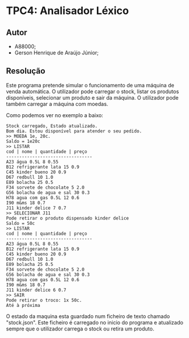 # TPC4: Analisador Léxico

## Autor
 - A88000;
 - Gerson Henrique de Araújo Júnior;

## Resolução
Este programa pretende simular o funcionamento de uma máquina de venda automática. O utilizador pode carregar o stock, listar os produtos disponíveis, selecionar um produto e sair da máquina. O utilizador pode também carregar a máquina com moedas.

Como podemos ver no exemplo a baixo:

```
Stock carregado, Estado atualizado.
Bom dia. Estou disponível para atender o seu pedido.
>> MOEDA 1e, 20c.
Saldo = 1e20c
>> LISTAR
cod | nome | quantidade | preço
---------------------------------
A23 água 0.5L 8 0.55
B12 refrigerante lata 15 0.9
C45 kinder bueno 20 0.9
D67 redbull 10 1.0
E89 bolacha 25 0.5
F34 sorvete de chocolate 5 2.0
G56 bolacha de agua e sal 30 0.3
H78 agua com gas 0.5L 12 0.6
I90 m&ms 18 0.7
J11 kinder delice 7 0.7
>> SELECIONAR J11
Pode retirar o produto dispensado kinder delice
Saldo = 50c
>> LISTAR
cod | nome | quantidade | preço
---------------------------------
A23 água 0.5L 8 0.55
B12 refrigerante lata 15 0.9
C45 kinder bueno 20 0.9
D67 redbull 10 1.0
E89 bolacha 25 0.5
F34 sorvete de chocolate 5 2.0
G56 bolacha de agua e sal 30 0.3
H78 agua com gas 0.5L 12 0.6
I90 m&ms 18 0.7
J11 kinder delice 6 0.7
>> SAIR
Pode retirar o troco: 1x 50c.
Até à próxima
```

O estado da maquina esta guardado num ficheiro de texto chamado "stock.json". Este ficheiro é carregado no inicio do programa e atualizado sempre que o utilizador carrega o stock ou retira um produto.